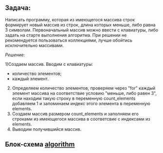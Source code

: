 ## Задача:
Написать программу, которая из имеющегося массива строк формирует новый массив из строк, длина которых меньше, либо равна 3 символам. Первоначальный массив можно ввести с клавиатуры, либо задать на старте выполнения алгоритма. При решении не рекомендуется пользоваться коллекциями, лучше обойтись исключительно массивами.

*Решение:*

1)Создаем массив. Вводим с клавиатуры: 
  
  * количество элементов; 
  * каждый элемент.

2) Определяем количество элементов, проверяем через "for" каждый элемент массива на соответствие условию "меньше, либо равен 3", если находим такую строку в переменную count_elements добавляем 1 и запоминаем индекс этого элемента в переменную elements.
3) Создаем массив размером count_elements и заполняем его строками из имеющегося массива в соответсвие с индексами из elements.
4) Выводим получившийся массив.

## Блок-схема [algorithm](algorithm.png)

